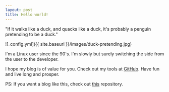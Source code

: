 ```yaml
---
layout: post
title: Hello world!
---
```


"If it walks like a duck, and quacks like a duck, it's probably a penguin pretending to be a duck."

![_config.yml]({{ site.baseurl }}/images/duck-pretending.jpg)

I'm a Linux user since the 90's. I'm slowly but surely switching the side from the user to the developer.

I hope my blog is of value for you. Check out my tools at [GitHub](https://github.com/ikem-krueger). Have fun and live long and prosper.

PS: If you want a blog like this, check out [this](https://github.com/barryclark/jekyll-now) repository.
